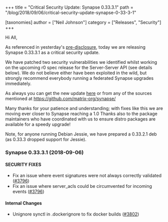 +++
title = "Critical Security Update: Synapse 0.33.3.1"
path = "/blog/2018/09/06/critical-security-update-synapse-0-33-3-1"

[taxonomies]
author = ["Neil Johnson"]
category = ["Releases", "Security"]
+++

Hi All,


As referenced in yesterday's <a href="/blog/2018/09/05/pre-disclosure-upcoming-critical-security-fix-for-synapse/">pre-disclosure</a>, today we are releasing Synapse 0.33.3.1 as a critical security update.


We have patched two security vulnerabilities we identified whilst working on the upcoming r0 spec release for the Server-Server API (see details below). We do not believe either have been exploited in the wild, but strongly recommend everybody running a federated Synapse upgrades immediately. 


As always you can get the new update <a href="https://github.com/matrix-org/synapse/releases/tag/v0.33.3.1">here</a> or from any of the sources mentioned at <a href="https://github.com/matrix-org/synapse/">https://github.com/matrix-org/synapse/</a>

Many thanks for your patience and understanding; with fixes like this we are moving ever closer to Synapse reaching a 1.0 Thanks also to the package maintainers who have coordinated with us to ensure distro packages are available for a speedy upgrade!


Note, for anyone running Debian Jessie, we have prepared a 0.33.2.1 deb (as 0.33.3 dropped support for Jessie).

### Synapse 0.33.3.1 (2018-09-06)

#### SECURITY FIXES

<ul>
 	<li>Fix an issue where event signatures were not always correctly validated (<a href="https://github.com/matrix-org/synapse/issues/3796">#3796</a>)</li>
 	<li>Fix an issue where server_acls could be circumvented for incoming events (<a href="https://github.com/matrix-org/synapse/issues/3796">#3796</a>)</li>
</ul>

#### Internal Changes

<ul>
 	<li>Unignore synctl in .dockerignore to fix docker builds (<a href="https://github.com/matrix-org/synapse/issues/3802">#3802</a>)</li>
</ul>
